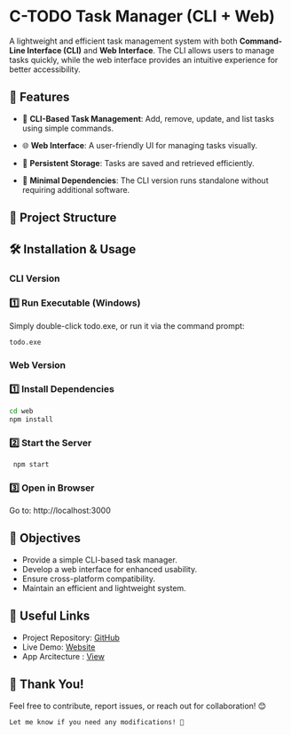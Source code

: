 # C-TODO Task Manager (CLI + Web)

A lightweight and efficient task management system with both **Command-Line Interface (CLI)** and **Web Interface**. The CLI allows users to manage tasks quickly, while the web interface provides an intuitive experience for better accessibility.

## 🚀 Features

- 📌 **CLI-Based Task Management**: Add, remove, update, and list tasks using simple commands.

- 🌐 **Web Interface**: A user-friendly UI for managing tasks visually.

- 💾 **Persistent Storage**: Tasks are saved and retrieved efficiently.

- 🔗 **Minimal Dependencies**: The CLI version runs standalone without requiring additional software.

## 📂 Project Structure



## 🛠 Installation & Usage

### CLI Version

### 1️⃣ Run Executable (Windows)
Simply double-click todo.exe, or run it via the command prompt:
```sh
todo.exe
```

### Web Version
### 1️⃣ Install Dependencies
```sh
cd web
npm install
```

### 2️⃣ Start the Server
``` sh
 npm start
```
### 3️⃣ Open in Browser
Go to: http://localhost:3000

## 📌 Objectives
- Provide a simple CLI-based task manager.
- Develop a web interface for enhanced usability.
- Ensure cross-platform compatibility.
- Maintain an efficient and lightweight system.

## 🔗 Useful Links
- Project Repository: [GitHub](https://github.com/rajeshkhadka200/ctodo/)
- Live Demo: [Website](https://todo.rajeshkhadka.info.np/)
- App Arcitecture : [View](https://excalidraw.com/#json=HjgF2aPgKUmYxZoJwfLnJ,bxjEJU-FEgt7ML0Al6NG4A)


## 🙌 Thank You!
Feel free to contribute, report issues, or reach out for collaboration! 😊

```vbnet
Let me know if you need any modifications! 🚀
```